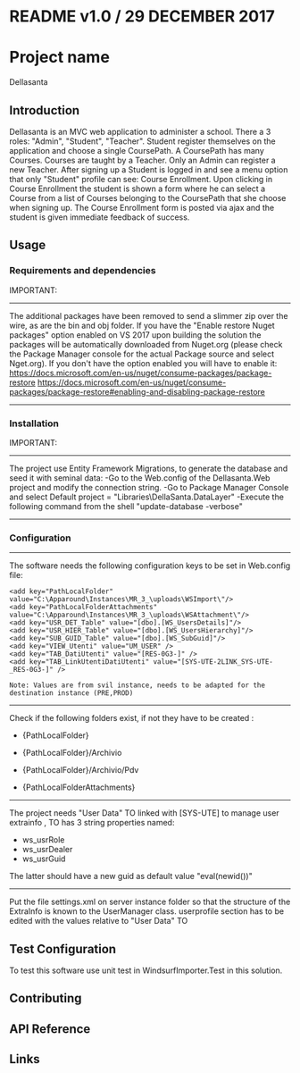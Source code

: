 ﻿README v1.0 / 29 DECEMBER 2017
=

# Project name
Dellasanta

## Introduction
Dellasanta is an MVC web application to administer a school.
There a 3 roles: "Admin", "Student", "Teacher". Student register themselves on the application and choose a single CoursePath.
A CoursePath has many Courses. Courses are taught by a Teacher. Only an Admin can register a new Teacher.
After signing up a Student is logged in and see a menu option that only "Student" profile can see: Course Enrollment. Upon clicking
in Course Enrollment the student is shown a form where he can select a Course from a list of Courses belonging to the CoursePath that she choose
when signing up. The Course Enrollment form is posted via ajax and the student is given immediate feedback of success.


## Usage


### Requirements and dependencies
IMPORTANT:
**************************************
The additional packages have been removed to send a slimmer zip over the wire, as are the bin and obj folder. 
If you have the "Enable restore Nuget packages" option enabled on VS 2017 upon building the solution the packages will be automatically downloaded from Nuget.org 
(please check the Package Manager console for the actual Package source and select Nget.org). 
If you don't have the option enabled you will have to enable it:
https://docs.microsoft.com/en-us/nuget/consume-packages/package-restore
https://docs.microsoft.com/en-us/nuget/consume-packages/package-restore#enabling-and-disabling-package-restore

**************************************

### Installation

IMPORTANT:
**************************************
The project use Entity Framework Migrations, to generate the database and seed it with seminal data:
-Go to the Web.config of the Dellasanta.Web project and modify the connection string.
-Go to Package Manager Console and select Default project = "Libraries\DellaSanta.DataLayer"
-Execute the following command from the shell "update-database -verbose"

**************************************


### Configuration
----------------------------------------------------------------------------------

The software needs the following configuration keys to be set in Web.config file:

    <add key="PathLocalFolder" value="C:\Apparound\Instances\MR_3_\uploads\WSImport\"/>
    <add key="PathLocalFolderAttachments" value="C:\Apparound\Instances\MR_3_\uploads\WSAttachment\"/>
    <add key="USR_DET_Table" value="[dbo].[WS_UsersDetails]"/>
    <add key="USR_HIER_Table" value="[dbo].[WS_UsersHierarchy]"/>
    <add key="SUB_GUID_Table" value="[dbo].[WS_SubGuid]"/>
    <add key="VIEW_Utenti" value="UM_USER" />
    <add key="TAB_DatiUtenti" value="[RES-0G3-]" />
    <add key="TAB_LinkUtentiDatiUtenti" value="[SYS-UTE-2LINK_SYS-UTE-_RES-0G3-]" />

    Note: Values are from svil instance, needs to be adapted for the destination instance (PRE,PROD)

----------------------------------------------------------------------------------

Check if the following folders exist, if not they have to be created :
-  \{PathLocalFolder\}
-  \{PathLocalFolder\}/Archivio
-  \{PathLocalFolder\}/Archivio/Pdv

-  \{PathLocalFolderAttachments\}
 
----------------------------------------------------------------------------------
The project needs "User Data" TO linked with [SYS-UTE] to manage user extrainfo ,
TO has 3 string properties named:
- ws_usrRole
- ws_usrDealer
- ws_usrGuid

The latter should have a new guid as default value "eval(newid())"

----------------------------------------------------------------------------------

Put the file settings.xml on server instance folder so that the structure of the ExtraInfo is known to the UserManager class.
    userprofile section has to be edited with the values relative to "User Data" TO

## Test Configuration
To test this software use unit test in WindsurfImporter.Test in this solution.

## Contributing

## API Reference


## Links
